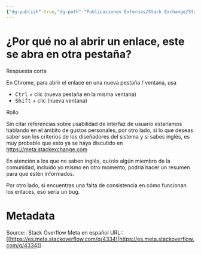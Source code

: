 ```yaml
---
{"dg-publish":true,"dg-path":"Publicaciones Externas/Stack Exchange/Stack Overflow en español/Stack Overflow en español Meta/es.meta.stackoverflow.com-4334.md","permalink":"/publicaciones-externas/stack-exchange/stack-overflow-en-espanol/stack-overflow-en-espanol-meta/es-meta-stackoverflow-com-4334/","title":"¿Por qué no al abrir un enlace, este se abra en otra pestaña?","hide":true,"noteIcon":"default","created":"2024-04-03T12:49:10.595-06:00","updated":"2024-04-05T16:44:04.246-06:00"}
---
```


# ¿Por qué no al abrir un enlace, este se abra en otra pestaña?

Respuesta corta

En Chrome, para abrir el enlace en una nueva pestaña / ventana, usa

- <kbd>Ctrl</kbd> + clic (nueva pestaña en la misma ventana)
- <kbd>Shift</kbd> + clic (nueva ventana)

Rollo

Sin citar referencias sobre usabilidad de interfaz de usuario estaríamos hablando en el ámbito de gustos personales, por otro lado, si lo que deseas saber son los criterios de los diseñadores del sistema y si sabes inglés, es muy probable que esto ya se haya discutido en https://meta.stackexchange.com

En atención a los que no saben inglés, quizás algún miembro de la comunidad, incluido  yo mismo en otro momento, podría hacer un resumen para que estén informados.

Por otro lado, si encuentras una falta de consistencia en cómo funcionan los enlaces, eso sería un bug.

# Metadata
Source:: Stack Overflow Meta en español
URL:: [[https://es.meta.stackoverflow.com/q/4334\|https://es.meta.stackoverflow.com/q/4334]]


